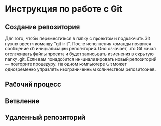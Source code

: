 # Инструкция по работе с Git

## Создание репозитория
Для того, чтобы переместиться в папку с проектом и подключить Git нужно ввести команду "git init". 
После исполнения команды появится сообщение об инициализации репозитория. Оно означает, что Git начал отслеживать файлы проекта и будет записывать изменения в скрытую папку .git. Если вам понадобится инициализировать новый репозиторий — повторите процедуру. На одном компьютере Git может одновременно управлять неограниченным количеством репозиториев.

## Рабочий процесс

## Ветвление

## Удаленный репозиторий

